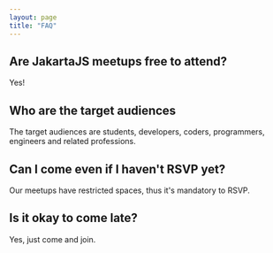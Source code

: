```yaml
---
layout: page
title: "FAQ"
---
```


## Are JakartaJS meetups free to attend?

Yes!

## Who are the target audiences

The target audiences are students, developers, coders, programmers, engineers and related professions.

## Can I come even if I haven't RSVP yet?

Our meetups have restricted spaces, thus it's mandatory to RSVP.

## Is it okay to come late?

Yes, just come and join.
